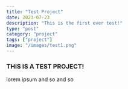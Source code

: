 ```yaml
---
title: "Test Project"
date: 2023-07-23
description: "This is the first ever test!"
type: "post"
category: "project"
tags: ["project"]
image: "/images/test1.png"
---
```


### THIS IS A TEST PROJECT!

lorem ipsum and so and so
